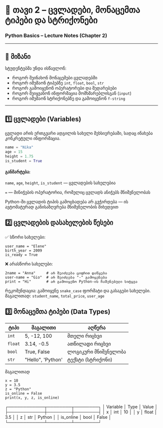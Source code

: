 # 🧮 თავი 2 – ცვლადები, მონაცემთა ტიპები და სტრიქონები  
### Python Basics – Lecture Notes (Chapter 2)

---

## 🎯 მიზანი  
სტუდენტებმა უნდა ისწავლონ:  
- როგორ შეინახონ მონაცემები ცვლადებში  
- როგორ იმუშაონ ტიპებზე `int`, `float`, `bool`, `str`  
- როგორ გამოიყენონ ოპერატორები და შედარებები  
- როგორ შეიყვანონ ინფორმაცია მომხმარებლისგან (`input`)  
- როგორ იმუშაონ სტრიქონებზე და გამოიყენონ `f-string`  

---

## 1️⃣ ცვლადები (Variables)

ცვლადი არის ერთგვარი ადგილის სახელი მეხსიერებაში, სადაც ინახება კონკრეტული ინფორმაცია.  

```python
name = "Nika"  
age = 15  
height = 1.75  
is_student = True
```
#### განმარტება:

`name`, `age`, `height`, `is_student` — ცვლადების სახელებია

`=` — მინიჭების ოპერატორია, რომელიც ცვლადს ანიჭებს მნიშვნელობას

Python-ში ცვლადის ტიპის გამოცხადება არ გვჭირდება — ის ავტომატურად განისაზღვრება მნიშვნელობის მიხედვით


## 2️⃣ ცვლადების დასახელების წესები

✅ სწორი სახელები:
```
user_name = "Elene"
birth_year = 2009
is_ready = True
```
❌ არასწორი სახელები:
```
2name = "Anna"     # არ შეიძლება ციფრით დაწყება
user-name = "Gio"  # არ შეიძლება "-" გამოყენება
print = "Hi"       # არ გამოიყენო Python-ის ჩაშენებული სიტყვა
```
რეკომენდაცია: გამოიყენე `snake_case` ფორმატი და გასაგები სახელები.
მაგალითად: `student_name`, `total_price`, `user_age`


## 3️⃣ მონაცემთა ტიპები (Data Types)

| ტიპი | მაგალითი | აღწერა |
|------|-----------|--------|
| `int` | 5, -12, 100 | მთელი რიცხვი |
| `float` | 3.14, -0.5 | ათწილადი რიცხვი |
| `bool` | True, False | ლოგიკური მნიშვნელობა |
| `str` | "Hello", 'Python' | ტექსტი (სტრიქონი) |

მაგალითად
```
x = 10  
y = 3.5  
z = "Python"  
is_online = False  
print(x, y, z, is_online)
```
┌────────────┬────────┬────────┐
│ Variable   │ Type   │ Value  │
├────────────┼────────┼────────┤
│ x         │ int    │ 10     │
│ y         │ float  │ 3.5    │
│ z         │ str    │ Python │
│ is_online  │ bool   │ False  │
└────────────┴────────┴────────┘



